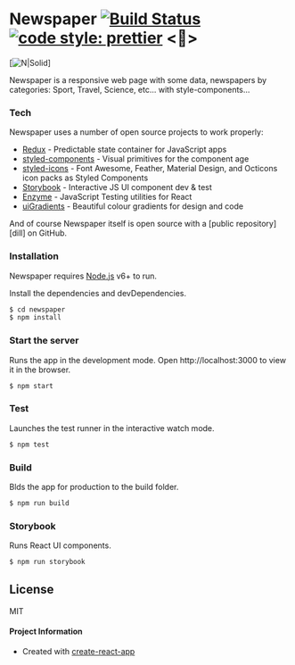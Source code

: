 # Newspaper [![Build Status](https://travis-ci.org/PyColors/Newspaper.svg?branch=master)](https://travis-ci.org/PyColors/Newspaper) [![code style: prettier](https://img.shields.io/badge/code_style-prettier-ff69b4.svg?style=flat-square)](https://github.com/prettier/prettier) <💅> 

[![N|Solid](http://www.pvhc.net/img28/wvjdpysovmhdmzunrlqr.png)]

Newspaper is a responsive web page with some data, newspapers by categories: Sport, Travel, Science, etc... with style-components...
  
### Tech

Newspaper uses a number of open source projects to work properly:

* [Redux] - Predictable state container for JavaScript apps 
* [styled-components] - Visual primitives for the component age
* [styled-icons] - Font Awesome, Feather, Material Design, and Octicons icon packs as Styled Components 
* [Storybook] - Interactive JS UI component dev & test
* [Enzyme] - JavaScript Testing utilities for React
* [uiGradients] - Beautiful colour gradients for design and code



And of course Newspaper itself is open source with a [public repository][dill]
 on GitHub.

### Installation

Newspaper requires [Node.js](https://nodejs.org/) v6+ to run.

Install the dependencies and devDependencies.

```sh
$ cd newspaper
$ npm install
```

### Start the server
Runs the app in the development mode.
Open http://localhost:3000 to view it in the browser.
```sh
$ npm start
```

### Test
Launches the test runner in the interactive watch mode.
```sh
$ npm test
```
 
### Build
Blds the app for production to the build folder.
```sh
$ npm run build
```

### Storybook
Runs React UI components.
```sh
$ npm run storybook
```
 
License
----

MIT

#### Project Information
* Created with [create-react-app](https://github.com/facebookincubator/create-react-app)

[//]: # (These are reference links used in the body of this note and get stripped out when the markdown processor does its job. There is no need to format nicely because it shouldn't be seen. Thanks SO - http://stackoverflow.com/questions/4823468/store-comments-in-markdown-syntax)

   [Redux]: <https://github.com/reduxjs/redux>
   [Styled-components]: <https://github.com/styled-components/styled-components>
   [styled-icons]: <https://github.com/jacobwgillespie/styled-icons>
   [Storybook]: <https://github.com/storybooks/storybook>
   [Enzyme]: <https://github.com/airbnb/enzyme>
   [uiGradients]: <https://github.com/ghosh/uiGradients>
 
